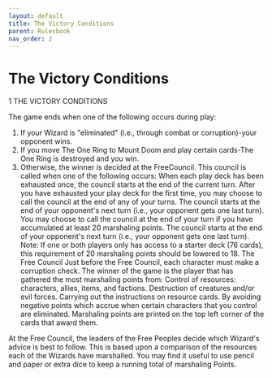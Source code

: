 ```yaml
---
layout: default
title: The Victory Conditions
parent: Rulesbook
nav_order: 2
---
```


# The Victory Conditions

1  THE VICTORY CONDITIONS

  The game ends when one of the following occurs during play:
 1) If your Wizard is "eliminated" (i.e., through combat or
  corruption)-your opponent wins.
 2) If you move The One Ring to Mount Doom and play certain cards-The One Ring
  is destroyed and you win.
3) Otherwise, the winner is decided at the FreeCouncil.
 This council is called when one of the following occurs:
   When each play deck has been exhausted once, the council starts at the end
    of the current turn.
   After you have exhausted your play deck for the first time, you may choose
    to call the council at the end of any of your turns. The council starts at
    the end of your opponent's next turn (i.e., your opponent gets one last
    turn).
   You may choose to call the council at the end of your turn if you have
    accumulated at least 20 marshaling points. The council starts at the end of
    your opponent's next turn (i.e., your opponent gets one last turn).
    Note:  If  one  or  both players only has access to  a  starter  deck  (76
    cards), this requirement of 20 marshaling points should be lowered to 18.
The Free Council
 Just before the Free Council, each character must make a corruption check.  The
winner  of  the game is the player that has gathered the most marshaling  points
from:
   Control of resources: characters, allies, items, and factions.
   Destruction of creatures and/or evil forces.
   Carrying out the instructions on resource cards.
   By avoiding negative points which accrue when certain characters that you
    control are eliminated.
 Marshaling  points are printed on the top left corner of the cards  that  award
them.
                                       
 At  the  Free  Council, the leaders of the Free Peoples decide  which  Wizard's
advice is best to follow. This is based upon a comparison of the resources  each
of the Wizards have marshalled.
 You  may find it useful to use pencil and paper or extra dice to keep a running
total of marshaling Points.
